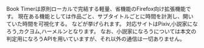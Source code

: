 Book Timerは原則ローカルで完結する軽量、省機能のFirefox向け拡張機能です。
現在ある機能としては作品ごと、サブタイトルごとに時間を計測し、開いていた時間を可視化する。
などが挙げられます。
対応サイトはPixiv,小説家になろう,カクヨム,ハーメルンとなります。
なお、小説家になろうについては本文の判定用になろうAPIを用いていますが、それ以外の通信は一切ありません。
